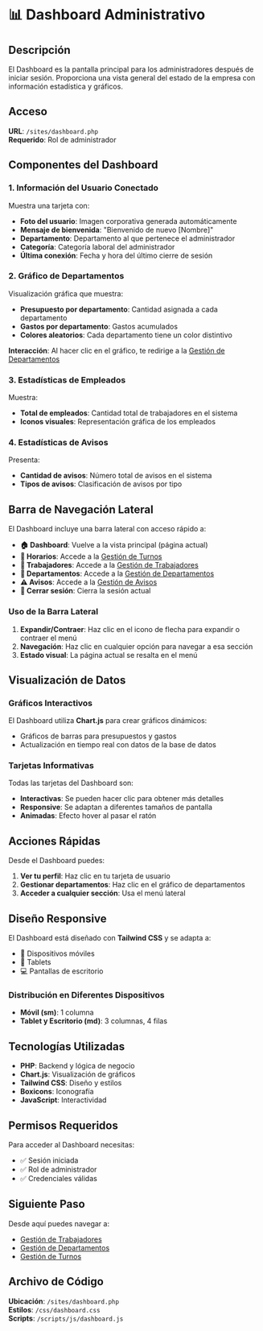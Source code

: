 # 📊 Dashboard Administrativo

## Descripción
El Dashboard es la pantalla principal para los administradores después de iniciar sesión. Proporciona una vista general del estado de la empresa con información estadística y gráficos.

## Acceso

**URL**: `/sites/dashboard.php`  
**Requerido**: Rol de administrador

## Componentes del Dashboard

### 1. Información del Usuario Conectado

Muestra una tarjeta con:
- **Foto del usuario**: Imagen corporativa generada automáticamente
- **Mensaje de bienvenida**: "Bienvenido de nuevo [Nombre]"
- **Departamento**: Departamento al que pertenece el administrador
- **Categoría**: Categoría laboral del administrador
- **Última conexión**: Fecha y hora del último cierre de sesión

### 2. Gráfico de Departamentos

Visualización gráfica que muestra:
- **Presupuesto por departamento**: Cantidad asignada a cada departamento
- **Gastos por departamento**: Gastos acumulados
- **Colores aleatorios**: Cada departamento tiene un color distintivo

**Interacción**: Al hacer clic en el gráfico, te redirige a la [Gestión de Departamentos](./04-departamentos.md)

### 3. Estadísticas de Empleados

Muestra:
- **Total de empleados**: Cantidad total de trabajadores en el sistema
- **Iconos visuales**: Representación gráfica de los empleados

### 4. Estadísticas de Avisos

Presenta:
- **Cantidad de avisos**: Número total de avisos en el sistema
- **Tipos de avisos**: Clasificación de avisos por tipo

## Barra de Navegación Lateral

El Dashboard incluye una barra lateral con acceso rápido a:

- **🏠 Dashboard**: Vuelve a la vista principal (página actual)
- **📅 Horarios**: Accede a la [Gestión de Turnos](./06-turnos.md)
- **👥 Trabajadores**: Accede a la [Gestión de Trabajadores](./03-trabajadores.md)
- **💼 Departamentos**: Accede a la [Gestión de Departamentos](./04-departamentos.md)
- **⚠️ Avisos**: Accede a la [Gestión de Avisos](./07-avisos.md)
- **🚪 Cerrar sesión**: Cierra la sesión actual

### Uso de la Barra Lateral

1. **Expandir/Contraer**: Haz clic en el icono de flecha para expandir o contraer el menú
2. **Navegación**: Haz clic en cualquier opción para navegar a esa sección
3. **Estado visual**: La página actual se resalta en el menú

## Visualización de Datos

### Gráficos Interactivos

El Dashboard utiliza **Chart.js** para crear gráficos dinámicos:
- Gráficos de barras para presupuestos y gastos
- Actualización en tiempo real con datos de la base de datos

### Tarjetas Informativas

Todas las tarjetas del Dashboard son:
- **Interactivas**: Se pueden hacer clic para obtener más detalles
- **Responsive**: Se adaptan a diferentes tamaños de pantalla
- **Animadas**: Efecto hover al pasar el ratón

## Acciones Rápidas

Desde el Dashboard puedes:

1. **Ver tu perfil**: Haz clic en tu tarjeta de usuario
2. **Gestionar departamentos**: Haz clic en el gráfico de departamentos
3. **Acceder a cualquier sección**: Usa el menú lateral

## Diseño Responsive

El Dashboard está diseñado con **Tailwind CSS** y se adapta a:
- 📱 Dispositivos móviles
- 📱 Tablets
- 💻 Pantallas de escritorio

### Distribución en Diferentes Dispositivos

- **Móvil (sm)**: 1 columna
- **Tablet y Escritorio (md)**: 3 columnas, 4 filas

## Tecnologías Utilizadas

- **PHP**: Backend y lógica de negocio
- **Chart.js**: Visualización de gráficos
- **Tailwind CSS**: Diseño y estilos
- **Boxicons**: Iconografía
- **JavaScript**: Interactividad

## Permisos Requeridos

Para acceder al Dashboard necesitas:
- ✅ Sesión iniciada
- ✅ Rol de administrador
- ✅ Credenciales válidas

## Siguiente Paso

Desde aquí puedes navegar a:
- [Gestión de Trabajadores](./03-trabajadores.md)
- [Gestión de Departamentos](./04-departamentos.md)
- [Gestión de Turnos](./06-turnos.md)

## Archivo de Código

**Ubicación**: `/sites/dashboard.php`  
**Estilos**: `/css/dashboard.css`  
**Scripts**: `/scripts/js/dashboard.js`
